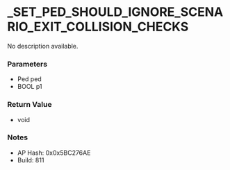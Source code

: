 # _SET_PED_SHOULD_IGNORE_SCENARIO_EXIT_COLLISION_CHECKS

No description available.

### Parameters
* Ped ped
* BOOL p1

### Return Value
* void

### Notes
* AP Hash: 0x0x5BC276AE
* Build: 811

